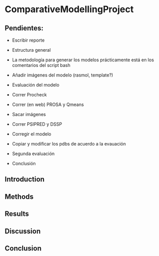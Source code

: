 # ComparativeModellingProject

## Pendientes:
* Escribir reporte
*   Estructura general
*   La metodología para generar los modelos prácticamente está en los comentarios del script bash
*   Añadir imágenes del modelo (rasmol, template?)

* Evaluación del modelo
*   Correr Procheck
*   Correr (en web) PROSA y Qmeans
*   Sacar imágenes
*   Correr PSIPRED y DSSP
  
* Corregir el modelo
*   Copiar y modificar los pdbs de acuerdo a la evauación
* Segunda evaluación
* Conclusión


## Introduction

## Methods

## Results 

## Discussion

## Conclusion



